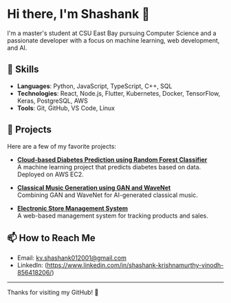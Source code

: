 # Hi there, I'm Shashank 👋

I'm a master's student at CSU East Bay pursuing Computer Science and a passionate developer with a focus on machine learning, web development, and AI.

## 🚀 Skills
- **Languages**: Python, JavaScript, TypeScript, C++, SQL
- **Technologies**: React, Node.js, Flutter, Kubernetes, Docker, TensorFlow, Keras, PostgreSQL, AWS
- **Tools**: Git, GitHub, VS Code, Linux

## 💼 Projects
Here are a few of my favorite projects:

- **[Cloud-based Diabetes Prediction using Random Forest Classifier](https://github.com/Shashank-K-V/Cloud-based-Diabetes-Prediction-using-Random-Forest-Classifier)**  
  A machine learning project that predicts diabetes based on data. Deployed on AWS EC2.

- **[Classical Music Generation using GAN and WaveNet](https://github.com/Shashank-K-V/Classical-Music-Generation-Using-GAN-and-WaveNet)**  
  Combining GAN and WaveNet for AI-generated classical music.

- **[Electronic Store Management System](https://github.com/Shashank-K-V/Electronic-Store-Management-System)**  
  A web-based management system for tracking products and sales.

## 📫 How to Reach Me
- Email: kv.shashank012001@gmail.com
- LinkedIn: (https://www.linkedin.com/in/shashank-krishnamurthy-vinodh-856418206/)


---

Thanks for visiting my GitHub! 🌟
